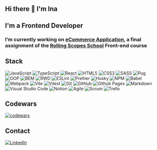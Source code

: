 ## Hi there 👋 I'm Ina

## I'm a Frontend Developer

### I’m currently working on [eCommerce Application](https://github.com/rolling-scopes-school/tasks/tree/master/tasks/eCommerce-Application), a final assignment of the [Rolling Scopes School](https://rs.school/) Front-end course

## Stack

![JavaScript](https://img.shields.io/badge/javascript-%23323330.svg?style=for-the-badge&logo=javascript&logoColor=%23F7DF1E)
![TypeScript](https://img.shields.io/badge/typescript-%23007ACC.svg?style=for-the-badge&logo=typescript&logoColor=white)
![React](https://img.shields.io/badge/react-%2320232a.svg?style=for-the-badge&logo=react&logoColor=%2361DAFB)
![HTML5](https://img.shields.io/badge/html5-%23E34F26.svg?style=for-the-badge&logo=html5&logoColor=white)
![CSS3](https://img.shields.io/badge/css3-%231572B6.svg?style=for-the-badge&logo=css3&logoColor=white)
![SASS](https://img.shields.io/badge/SASS-hotpink.svg?style=for-the-badge&logo=SASS&logoColor=white)
![Pug](https://img.shields.io/badge/Pug-FFF?style=for-the-badge&logo=pug&logoColor=A86454)
![OOP](https://img.shields.io/badge/OOP-Object--Oriented--Programming-4c8bf5?style=for-the-badge)
![BEM](https://img.shields.io/badge/BEM-Block__Element--Modifier-ff9800?style=for-the-badge)
![RWD](https://img.shields.io/badge/RWD-Responsive%20Web%20Design-0db7ed?style=for-the-badge)
![ESLint](https://img.shields.io/badge/ESLint-4B3263?style=for-the-badge&logo=eslint&logoColor=white)
![Prettier](https://img.shields.io/badge/prettier-%23F7B93E.svg?style=for-the-badge&logo=prettier&logoColor=black)
![Husky](https://img.shields.io/badge/Husky-Git%20Hooks-f24e43?style=for-the-badge&logo=git&logoColor=white)
![NPM](https://img.shields.io/badge/NPM-%23CB3837.svg?style=for-the-badge&logo=npm&logoColor=white)
![Babel](https://img.shields.io/badge/Babel-F9DC3e?style=for-the-badge&logo=babel&logoColor=black)
![Webpack](https://img.shields.io/badge/webpack-%238DD6F9.svg?style=for-the-badge&logo=webpack&logoColor=black)
![Vite](https://img.shields.io/badge/vite-%23646CFF.svg?style=for-the-badge&logo=vite&logoColor=white)
![Vitest](https://img.shields.io/badge/-Vitest-252529?style=for-the-badge&logo=vitest&logoColor=FCC72B)
![Git](https://img.shields.io/badge/git-%23F05033.svg?style=for-the-badge&logo=git&logoColor=white)
![GitHub](https://img.shields.io/badge/github-%23121011.svg?style=for-the-badge&logo=github&logoColor=white)
![Github Pages](https://img.shields.io/badge/github%20pages-121013?style=for-the-badge&logo=github&logoColor=white)
![Markdown](https://img.shields.io/badge/markdown-%23000000.svg?style=for-the-badge&logo=markdown&logoColor=white)
![Visual Studio Code](https://img.shields.io/badge/Visual%20Studio%20Code-0078d7.svg?style=for-the-badge&logo=visual-studio-code&logoColor=white)
![Notion](https://img.shields.io/badge/Notion-%23000000.svg?style=for-the-badge&logo=notion&logoColor=white)
![Agile](https://img.shields.io/badge/Agile-Agile%20Methodology-0db7ed?style=for-the-badge)
![Scrum](https://img.shields.io/badge/Scrum-Agile%20Framework-ff6f61?style=for-the-badge)
![Trello](https://img.shields.io/badge/Trello-%23026AA7.svg?style=for-the-badge&logo=Trello&logoColor=white)


## Codewars

[![codewars](https://www.codewars.com/users/rsschool_0330dc27ed0bf285/badges/large)](https://www.codewars.com/users/rsschool_0330dc27ed0bf285)

## Contact

[![LinkedIn](https://img.shields.io/badge/linkedin-%230077B5.svg?style=for-the-badge&logo=linkedin&logoColor=white)](https://www.linkedin.com/in/ina-litvinka/)

<!--
**inalitvinka/inalitvinka** is a ✨ _special_ ✨ repository because its `README.md` (this file) appears on your GitHub profile.

Here are some ideas to get you started:

- 🔭 I’m currently working on ...
- 🌱 I’m currently learning ...
- 👯 I’m looking to collaborate on ...
- 🤔 I’m looking for help with ...
- 💬 Ask me about ...
- 📫 How to reach me: ...
- 😄 Pronouns: ...
- ⚡ Fun fact: ...
-->
